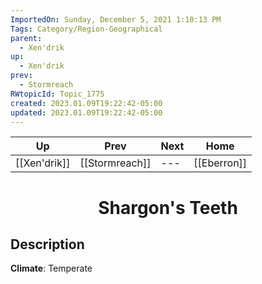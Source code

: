 ```yaml
---
ImportedOn: Sunday, December 5, 2021 1:10:13 PM
Tags: Category/Region-Geographical
parent:
  - Xen'drik
up:
  - Xen'drik
prev:
  - Stormreach
RWtopicId: Topic_1775
created: 2023.01.09T19:22:42-05:00
updated: 2023.01.09T19:22:42-05:00
---
```


| Up | Prev | Next | Home |
|----|------|------|------|
| [[Xen'drik]] | [[Stormreach]] | --- | [[Eberron]] |

# <center>Shargon's Teeth</center>

## Description

**Climate**: Temperate
